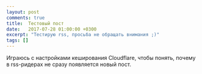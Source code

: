 ```yaml
---
layout: post
comments: true
title:  Тестовый пост
date:   2017-07-28 01:00:00 +0300
excerpt: "Тестирую rss, просьба не обращать внимания ;)"
tags: []
---
```

Играюсь с настройками кеширования Cloudflare, чтобы понять, почему в rss-ридерах не сразу появляется новый пост.
